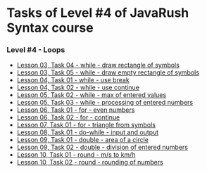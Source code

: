 # <a name="start"></a> Tasks of Level #4 of JavaRush Syntax course

### Level #4 - **Loops**

- [Lesson 03, Task 04 - while - draw rectangle of symbols][03-04]
- [Lesson 03, Task 05 - while - draw empty rectangle of symbols][03-05]
- [Lesson 04, Task 01 - while - use break][04-01]
- [Lesson 04, Task 02 - while - use continue][04-02]
- [Lesson 05, Task 02 - while - max of entered values][05-02]
- [Lesson 05, Task 03 - while - processing of entered numbers][05-03]
- [Lesson 06, Task 01 - for - even numbers][06-01]
- [Lesson 06, Task 02 - for - continue][06-02]
- [Lesson 07, Task 01 - for - triangle from symbols][07-01]
- [Lesson 08, Task 01 - do-while - input and output][08-01]
- [Lesson 09, Task 01 - double - area of a circle][09-01]
- [Lesson 09, Task 02 - double - division of entered numbers][09-02]
- [Lesson 10, Task 01 - round - m/s to km/h][10-01]
- [Lesson 10, Task 02 - round - rounding of numbers][10-02]

[03-04]: https://github.com/mentor-dev/Java-Learning/tree/main/JavaRush_1/04_Loops/03_04__while__rectangle_of_symbols
[03-05]: https://github.com/mentor-dev/Java-Learning/tree/main/JavaRush_1/04_Loops/03_05__while__empty_rectangle_of_symbols
[04-01]: https://github.com/mentor-dev/Java-Learning/tree/main/JavaRush_1/04_Loops/04_01__while__use_break
[04-02]: https://github.com/mentor-dev/Java-Learning/tree/main/JavaRush_1/04_Loops/04_02__while__use_continue
[05-02]: https://github.com/mentor-dev/Java-Learning/tree/main/JavaRush_1/04_Loops/05_02__while__max_of_entered_values
[05-03]: https://github.com/mentor-dev/Java-Learning/tree/main/JavaRush_1/04_Loops/05_03__while__processing_of_entered_numbers
[06-01]: https://github.com/mentor-dev/Java-Learning/tree/main/JavaRush_1/04_Loops/06_01__for__even_numbers
[06-02]: https://github.com/mentor-dev/Java-Learning/tree/main/JavaRush_1/04_Loops/06_02__for__continue
[07-01]: https://github.com/mentor-dev/Java-Learning/tree/main/JavaRush_1/04_Loops/07_01__for__triangle_from_symbols
[08-01]: https://github.com/mentor-dev/Java-Learning/tree/main/JavaRush_1/04_Loops/08_01__do-while__input_and_output
[09-01]: https://github.com/mentor-dev/Java-Learning/tree/main/JavaRush_1/04_Loops/09_01__double__area_of_a_circle
[09-02]: https://github.com/mentor-dev/Java-Learning/tree/main/JavaRush_1/04_Loops/09_02__double__division_of_entered_numbers
[10-01]: https://github.com/mentor-dev/Java-Learning/tree/main/JavaRush_1/04_Loops/10_01__round__ms_to_kmh
[10-02]: https://github.com/mentor-dev/Java-Learning/tree/main/JavaRush_1/04_Loops/10_02__round__rounding_of_numbers